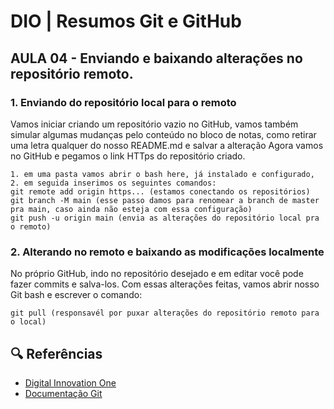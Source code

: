 
# DIO | Resumos Git e GitHub
## AULA 04 - Enviando e baixando alterações no repositório remoto.

### 1. Enviando do repositório local para o remoto

Vamos iniciar criando um repositório vazio no GitHub,
vamos também simular algumas mudanças pelo conteúdo no bloco de notas, como retirar uma letra qualquer do nosso README.md e salvar a alteração
Agora vamos no GitHub e pegamos o link HTTps do repositório criado.
```
1. em uma pasta vamos abrir o bash here, já instalado e configurado,
2. em seguida inserimos os seguintes comandos:
git remote add origin https... (estamos conectando os repositórios)
git branch -M main (esse passo damos para renomear a branch de master pra main, caso ainda não esteja com essa configuração)
git push -u origin main (envia as alterações do repositório local pra o remoto)
```

### 2. Alterando no remoto e baixando as modificações localmente

 No próprio GitHub, indo no repositório desejado e em editar você pode fazer commits e salva-los.
 Com essas alterações feitas, vamos abrir nosso Git bash e escrever o comando:
 ```
 git pull (responsavél por puxar alterações do repositório remoto para o local)
 ```

## 🔍 Referências
- [Digital Innovation One](https://www.dio.me/)
- [Documentação Git](https://git-scm.com/doc)
